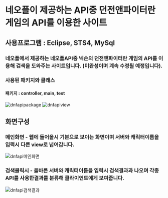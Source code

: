 # 네오플이 제공하는 API중 던전앤파이터란 게임의 API를 이용한 사이트
## 사용프로그램 : Eclipse, STS4, MySql
### 네오플에서 제공하는 네오플API중 넥슨의 던전앤파이터란 게임의 API를 이용해 검색을 도와주는 사이트입니다. (미완성이며 계속 수정될 예정입니다).
### 사용된 패키지와 클래스
#### 패키지 : controller, main, test
![dnfapipackage](https://user-images.githubusercontent.com/79144494/118081069-9dc19100-b3f5-11eb-8ac6-ed1e2c1b65b7.PNG)
![dnfapiview](https://user-images.githubusercontent.com/79144494/118081141-c5b0f480-b3f5-11eb-8225-992dfed54343.PNG)
## 화면구성
### 메인화면 - 웹에 들어올시 기본으로 보이는 화면이며 서버와 캐릭터이름을 입력시 다른 view로 넘어갑니다.
![dnfapi메인화면](https://user-images.githubusercontent.com/79144494/118081153-cc3f6c00-b3f5-11eb-801a-a8829951f057.PNG)
### 검색클릭시 - 올바른 서버와 캐릭터이름을 입력시 검색결과과 나오며 각종 API를 사용한결과를 분류해 클라이언트에게 보여줍니다.
![dnfapi검색결과](https://user-images.githubusercontent.com/79144494/118081324-16c0e880-b3f6-11eb-9c2e-f3e36eea6427.PNG)

